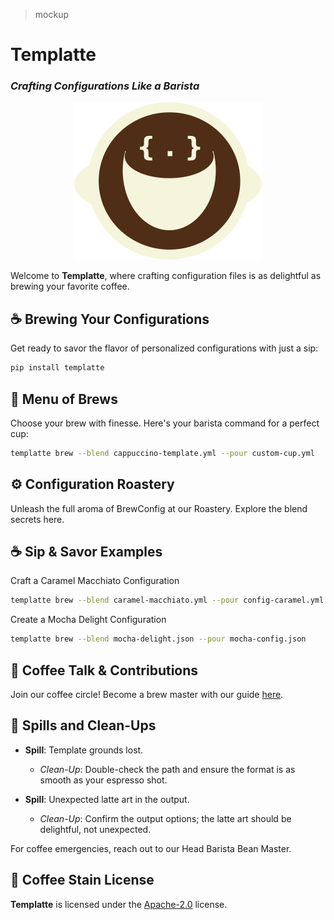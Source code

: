 > mockup
# **Templatte** 
### *Crafting Configurations Like a Barista* 

<p align="center"><img src="static/templatte.png" alt="image" width="300" height="auto">

Welcome to **Templatte**, where crafting configuration files is as delightful as brewing your favorite coffee.

## ☕️ Brewing Your Configurations

Get ready to savor the flavor of personalized configurations with just a sip:

```bash
pip install templatte
```

## 📜 Menu of Brews
Choose your brew with finesse. Here's your barista command for a perfect cup:

```bash
templatte brew --blend cappuccino-template.yml --pour custom-cup.yml
```

## ⚙️ Configuration Roastery
Unleash the full aroma of BrewConfig at our Roastery. Explore the blend secrets here.

## ☕️ Sip & Savor Examples
Craft a Caramel Macchiato Configuration

```bash
templatte brew --blend caramel-macchiato.yml --pour config-caramel.yml
```

Create a Mocha Delight Configuration

```bash
templatte brew --blend mocha-delight.json --pour mocha-config.json
```

## 🤝 Coffee Talk & Contributions
Join our coffee circle! Become a brew master with our guide [here](.).

## 🚨 Spills and Clean-Ups
- **Spill**: Template grounds lost.
  - *Clean-Up*: Double-check the path and ensure the format is as smooth as your espresso shot.

- **Spill**: Unexpected latte art in the output.
  - *Clean-Up*: Confirm the output options; the latte art should be delightful, not unexpected.
    
For coffee emergencies, reach out to our Head Barista Bean Master.

## 📃 Coffee Stain License
**Templatte** is licensed under the [Apache-2.0](https://spdx.org/licenses/Apache-2.0.html) license.
